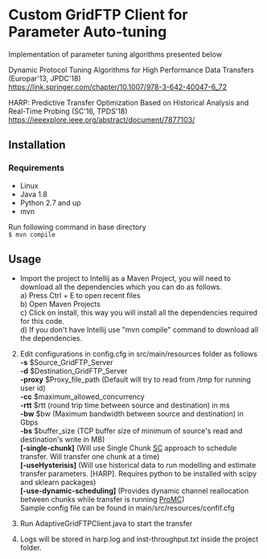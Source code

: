 # Custom GridFTP Client for Parameter Auto-tuning

Implementation of parameter tuning algorithms presented below

Dynamic Protocol Tuning Algorithms for High Performance Data Transfers (Europar'13, JPDC'18)  
  https://link.springer.com/chapter/10.1007/978-3-642-40047-6_72

HARP: Predictive Transfer Optimization Based on Historical Analysis and Real-Time Probing (SC'16, TPDS'18)  
https://ieeexplore.ieee.org/abstract/document/7877103/

## Installation

### Requirements
* Linux
* Java 1.8
* Python 2.7 and up
* mvn

Run following command in base directory  
`$ mvn compile`

## Usage

* Import the project to Intellij as a Maven Project, you will need to download all the dependencies which you can do as follows.  
     a) Press Ctrl + E to open recent files  
     b) Open Maven Projects  
     c) Click on install, this way you will install all the dependencies required for this code.  
     d) If you don't have Intellij use "mvn compile" command to download all the dependencies.  

2. Edit configurations in config.cfg in src/main/resources folder as follows  
  **-s** $Source_GridFTP_Server  
  **-d** $Destination_GridFTP_Server  
  **-proxy** $Proxy_file_path (Default will try to read from /tmp for running user id)  
  **-cc** $maximum_allowed_concurrency  
  **-rtt** $rtt (round trip time between source and destination) in ms  
  **-bw** $bw (Maximum bandwidth between source and destination) in Gbps  
  **-bs** $buffer_size (TCP buffer size of minimum of source's read and destination's write in MB)  
  **[-single-chunk]** (Will use Single Chunk [SC](http://dl.acm.org/citation.cfm?id=2529904) approach to schedule transfer. Will transfer one chunk at a time)  
  **[-useHysterisis]** (Will use historical data to run modelling and estimate transfer parameters. [HARP]. Requires python to be installed with scipy and sklearn packages)  
  **[-use-dynamic-scheduling]** (Provides dynamic channel reallocation between chunks while transfer is running [ProMC](http://dl.acm.org/citation.cfm?id=2529904))  
  Sample config file can be found in main/src/resources/confif.cfg

3. Run AdaptiveGridFTPClient.java to start the transfer
4. Logs will be stored in harp.log and inst-throughput.txt inside the project folder.  
